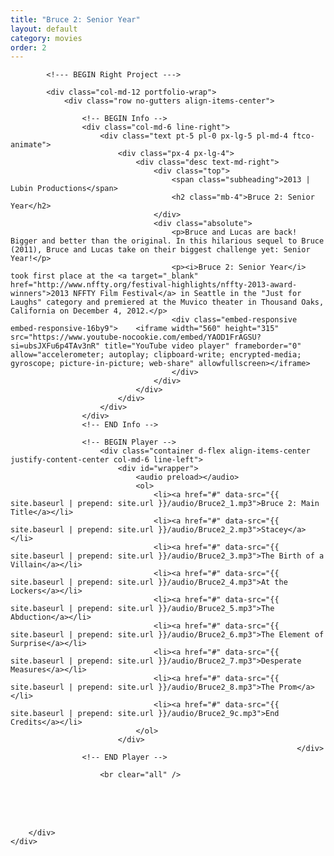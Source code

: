 ```yaml
---
title: "Bruce 2: Senior Year"
layout: default
category: movies
order: 2
---
```


<section class="ftco-section ftco-no-pt ftco-no-pb">
    <div class="container px-md-0">
        <div class="row d-flex no-gutters">
            

            <!--- BEGIN Right Project --->

            <div class="col-md-12 portfolio-wrap">
                <div class="row no-gutters align-items-center">
                                                        
                    <!-- BEGIN Info -->
                    <div class="col-md-6 line-right">
                        <div class="text pt-5 pl-0 px-lg-5 pl-md-4 ftco-animate">
                            <div class="px-4 px-lg-4">
                                <div class="desc text-md-right">
                                    <div class="top">
                                        <span class="subheading">2013 | Lubin Productions</span>
                                        <h2 class="mb-4">Bruce 2: Senior Year</h2>
                                    </div>
                                    <div class="absolute">
                                        <p>Bruce and Lucas are back! Bigger and better than the original. In this hilarious sequel to Bruce (2011), Bruce and Lucas take on their biggest challenge yet: Senior Year!</p>
                                        <p><i>Bruce 2: Senior Year</i> took first place at the <a target="_blank" href="http://www.nffty.org/festival-highlights/nffty-2013-award-winners">2013 NFFTY Film Festival</a> in Seattle in the "Just for Laughs" category and premiered at the Muvico theater in Thousand Oaks, California on December 4, 2012.</p>
                                        <div class="embed-responsive embed-responsive-16by9">    <iframe width="560" height="315" src="https://www.youtube-nocookie.com/embed/YAOD1FrAGSU?si=ubsJXFu6p4TAv3nR" title="YouTube video player" frameborder="0" allow="accelerometer; autoplay; clipboard-write; encrypted-media; gyroscope; picture-in-picture; web-share" allowfullscreen></iframe>
                                        </div>
                                    </div>
                                </div>
                            </div>
                        </div>
                    </div>
                    <!-- END Info -->
                    
                    <!-- BEGIN Player -->
                        <div class="container d-flex align-items-center justify-content-center col-md-6 line-left">
                            <div id="wrapper">
                                <audio preload></audio>
                                <ol>
                                    <li><a href="#" data-src="{{ site.baseurl | prepend: site.url }}/audio/Bruce2_1.mp3">Bruce 2: Main Title</a></li>
                                    <li><a href="#" data-src="{{ site.baseurl | prepend: site.url }}/audio/Bruce2_2.mp3">Stacey</a></li>
                                    <li><a href="#" data-src="{{ site.baseurl | prepend: site.url }}/audio/Bruce2_3.mp3">The Birth of a Villain</a></li>
                                    <li><a href="#" data-src="{{ site.baseurl | prepend: site.url }}/audio/Bruce2_4.mp3">At the Lockers</a></li>
                                    <li><a href="#" data-src="{{ site.baseurl | prepend: site.url }}/audio/Bruce2_5.mp3">The Abduction</a></li>
                                    <li><a href="#" data-src="{{ site.baseurl | prepend: site.url }}/audio/Bruce2_6.mp3">The Element of Surprise</a></li>
                                    <li><a href="#" data-src="{{ site.baseurl | prepend: site.url }}/audio/Bruce2_7.mp3">Desperate Measures</a></li>
                                    <li><a href="#" data-src="{{ site.baseurl | prepend: site.url }}/audio/Bruce2_8.mp3">The Prom</a></li>
                                    <li><a href="#" data-src="{{ site.baseurl | prepend: site.url }}/audio/Bruce2_9c.mp3">End Credits</a></li>
                                </ol>
                            </div>
                                                                    </div>
                    <!-- END Player -->

                        <br clear="all" />
<br />
<br clear="all" />
<br />
                </div>
            </div>
            <!-- END Right Project -->
            
        </div>
    </div>
</section>
